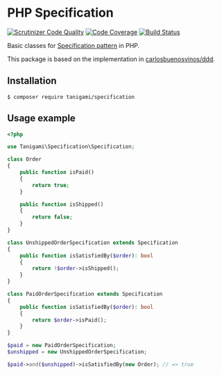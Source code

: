 # PHP Specification

[![Scrutinizer Code Quality](https://scrutinizer-ci.com/g/tanigami/specification-php/badges/quality-score.png?b=master)](https://scrutinizer-ci.com/g/tanigami/specification-php/?branch=master)
[![Code Coverage](https://scrutinizer-ci.com/g/tanigami/specification-php/badges/coverage.png?b=master)](https://scrutinizer-ci.com/g/tanigami/specification-php/?branch=master)
[![Build Status](https://scrutinizer-ci.com/g/tanigami/specification-php/badges/build.png?b=master)](https://scrutinizer-ci.com/g/tanigami/specification-php/build-status/master)

Basic classes for [Specification pattern](https://en.wikipedia.org/wiki/Specification_pattern) in PHP.

This package is based on the implementation in [carlosbuenosvinos/ddd](https://github.com/dddinphp/ddd).

## Installation

```
$ composer require tanigami/specification
```

## Usage example

```php
<?php

use Tanigami\Specification\Specification;

class Order
{
    public function isPaid()
    {
        return true;
    }

    public function isShipped()
    {
        return false;
    }
}

class UnshippedOrderSpecification extends Specification
{
    public function isSatisfiedBy($order): bool
    {
        return !$order->isShipped();
    }
}

class PaidOrderSpecification extends Specification
{
    public function isSatisfiedBy($order): bool
    {
        return $order->isPaid();
    }
}

$paid = new PaidOrderSpecification;
$unshipped = new UnshippedOrderSpecification;

$paid->and($unshipped)->isSatisfiedBy(new Order); // => true

```
